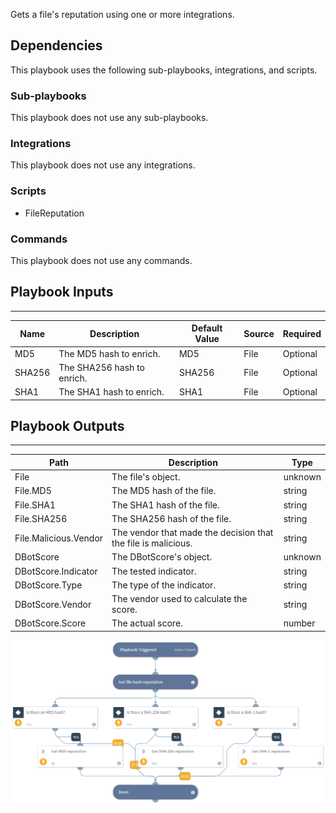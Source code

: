 Gets a file's reputation using one or more integrations.

## Dependencies
This playbook uses the following sub-playbooks, integrations, and scripts.

### Sub-playbooks
This playbook does not use any sub-playbooks.

### Integrations
This playbook does not use any integrations.

### Scripts
* FileReputation

### Commands
This playbook does not use any commands.

## Playbook Inputs
---

| **Name** | **Description** | **Default Value** | **Source** | **Required** |
| --- | --- | --- | --- | --- |
| MD5 | The MD5 hash to enrich. | MD5 | File | Optional |
| SHA256 | The SHA256 hash to enrich. | SHA256 | File | Optional |
| SHA1 | The SHA1 hash to enrich. | SHA1 | File | Optional |

## Playbook Outputs
---

| **Path** | **Description** | **Type** |
| --- | --- | --- |
| File | The file's object. | unknown |
| File.MD5 | The MD5 hash of the file. | string |
| File.SHA1 | The SHA1 hash of the file. | string |
| File.SHA256 | The SHA256 hash of the file. | string |
| File.Malicious.Vendor | The vendor that made the decision that the file is malicious. | string |
| DBotScore | The DBotScore's object. | unknown |
| DBotScore.Indicator | The tested indicator. | string |
| DBotScore.Type | The type of the indicator. | string |
| DBotScore.Vendor | The vendor used to calculate the score. | string |
| DBotScore.Score | The actual score. | number |

![File_Enrichment_File_reputation](https://raw.githubusercontent.com/demisto/content/1bdd5229392bd86f0cc58265a24df23ee3f7e662/docs/images/playbooks/File_Enrichment_File_reputation.png)
